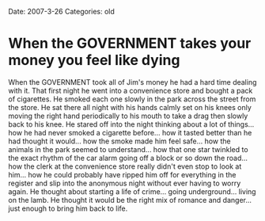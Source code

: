 Date: 2007-3-26
Categories: old

# When the GOVERNMENT takes your money you feel like dying

When the GOVERNMENT took all of Jim's money he had a hard time dealing with it.  That first night he went into a convenience store and bought a pack of cigarettes. He smoked each one slowly in the park across the street from the store. He sat there all night with his hands calmly set on his knees only moving the right hand periodically to his mouth to take a drag then slowly back to his knee.  He stared off into the night thinking about a lot of things... how he had never smoked a cigarette before... how it tasted better than he had thought it would... how the smoke made him feel safe... how the animals in the park seemed to understand... how that one star twinkled to the exact rhythm of the car alarm going off a block or so down the road... how the clerk at the convenience store really didn't even stop to look at him... how he could probably have ripped him off for everything in the register and slip into the anonymous night without ever having to worry again. He thought about starting a life of crime... going underground... living on the lamb. He thought it would be the right mix of romance and danger... just enough to bring him back to life.
